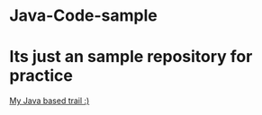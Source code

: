 # Java-Code-sample
<html>
  <h1>
Its just an sample repository
for practice

  </h1> 
  <body>
  <p>
         <a href="https://saiganeshch.github.io/Java-Code-sample/Cal.html"> My Java based trail :) </a>
      </p>   
  </body>
</html>

